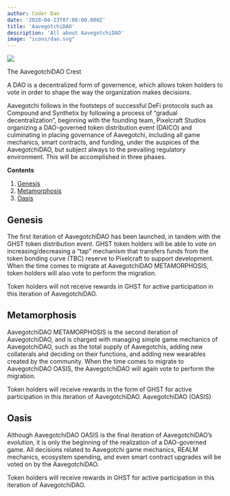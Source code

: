 ```yaml
---
author: Coder Dan
date: '2020-04-23T07:00:00.000Z'
title: 'AavegotchiDAO'
description: 'All about AavegotchiDAO'
image: "icons/dao.svg"
---
```


<div class="headerImageContainer">
<img class="headerImage" src="/icons/dao.svg">
<p class="headerImageText">The AavegotchiDAO Crest</p>
</div>

A DAO is a decentralized form of governence, which allows token holders to vote in order to shape the way the organization makes decisions.

Aavegotchi follows in the footsteps of successful DeFi protocols such as Compound and Synthetix by following a process of “gradual decentralization”, beginning with the founding team, Pixelcraft Studios organizing a DAO-governed token distribution event (DAICO) and culminating in placing governance of Aavegotchi, including all game mechanics, smart contracts, and funding, under the auspices of the AavegotchiDAO, but subject always to the prevailing regulatory environment. This will be accomplished in three phases.

<div class="contentsBox">

**Contents**

<ol>
<li><a href=#genesis>Genesis</a></li>
<li><a href=#metamorphosis>Metamorphosis</a></li>
<li><a href=#oasis>Oasis</a></li>
</ol>

</div>

## Genesis

The first iteration of AavegotchiDAO has been launched, in tandem with the GHST token distribution event. GHST token holders will be able to vote on increasing/decreasing a “tap” mechanism that transfers funds from the token bonding curve (TBC) reserve to Pixelcraft to support development. When the time comes to migrate at AavegotchiDAO METAMORPHOSIS, token holders will also vote to perform the migration.

Token holders will not receive rewards in GHST for active participation in this iteration of AavegotchiDAO.

## Metamorphosis

AavegotchiDAO METAMORPHOSIS is the second iteration of AavegotchiDAO, and is charged with managing simple game mechanics of AavegotchiDAO, such as the total supply of Aavegotchis, adding new collaterals and deciding on their functions, and adding new wearables created by the community. When the time comes to migrate to AavegotchiDAO OASIS, the AavegotchiDAO will again vote to perform the migration.

Token holders will receive rewards in the form of GHST for active participation in this iteration of AavegotchiDAO. AavegotchiDAO (OASIS)

## Oasis

Although AavegotchiDAO OASIS is the final iteration of AavegotchiDAO’s evolution, it is only the beginning of the realization of a DAO-governed game. All decisions related to Aavegotchi game mechanics, REALM mechanics, ecosystem spending, and even smart contract upgrades will be voted on by the AavegotchiDAO.

Token holders will receive rewards in GHST for active participation in this iteration of AavegotchiDAO.
